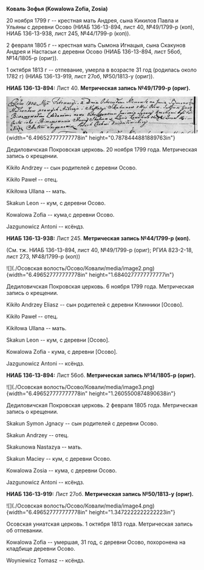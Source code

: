 **Коваль Зофья (Kowalowa Zofia, Zosia)**

20 ноября 1799 г -- крестная мать Андрея, сына Кикилов Павла и Ульяны с
деревни Осово (НИАБ 136-13-894, лист 40, №49/1799-р (коп), НИАБ
136-13-938, лист 245, №44/1799-р (коп)).

2 февраля 1805 г -- крестная мать Сымона Игнацыя, сына Скакунов Андрея и
Настасьи с деревни Осово (НИАБ 136-13-894, лист 56об, №14/1805-р
(ориг)).

1 октября 1813 г -- отпевание, умерла в возрасте 31 год (родилась около
1782 г) (НИАБ 136-13-919, лист 27об, №50/1813-у (ориг)).

**НИАБ 136-13-894:** Лист 40. **Метрическая запись №49/1799-р (ориг).**

![](./media/8c849cdb04d2c7111b25b407d9b729a087dcf724.png){width="6.496527777777778in"
height="0.7878444881889763in"}

Дедиловичская Покровская церковь. 20 ноября 1799 года. Метрическая
запись о крещении.

Kikiło Andrzey -- сын родителей с деревни Осовo.

Kikiło Paweł -- отец.

Kikiłowa Ullana -- мать.

Skakun Leon -- кум, с деревни Осовo.

Kowalowa Zofia -- кума,с деревни Осовo.

Jazgunowicz Antoni -- ксёндз.

**НИАБ 136-13-938:** Лист 245. **Метрическая запись №44/1799-р (коп).**

(См. тж. НИАБ 136-13-894, лист 40, №49/1799-р (ориг); РГИА 823-2-18,
лист 273, №48/1799-р (коп))

![](./Осовская волость/Осово/Ковали/media/image2.png){width="6.496527777777778in"
height="1.6840277777777777in"}

Дедиловичская Покровская церковь. 6 ноября 1799 года. Метрическая запись
о крещении.

Kikiło Andrzey Eliasz -- сын родителей с деревни Клинники \[Осово\].

Kikiło Paweł -- отец.

Kikiłowa Ullana -- мать.

Skakun Leon -- кум, с деревни \[Осовo\].

Kowalowa Zofia - кума, с деревни \[Осовo\].

Jazgunowicz Antoni -- ксёндз.

**НИАБ 136-13-894:** Лист 56об. **Метрическая запись №14/1805-р
(ориг).**

![](./Осовская волость/Осово/Ковали/media/image3.png){width="6.496527777777778in"
height="1.2605500874890638in"}

Дедиловичская Покровская церковь. 2 февраля 1805 года. Метрическая
запись о крещении.

Skakun Symon Jgnacy -- сын родителей с деревни Осовo.

Skakun Andrzey -- отец.

Skakunowa Nastazya -- мать.

Skakun Maciey -- кум, с деревни Осовo.

Kowalowa Zosia -- кума, с деревни Осовo.

Jazgunowicz Antoni -- ксёндз.

**НИАБ 136-13-919:** Лист 27об. **Метрическая запись №50/1813-у
(ориг).**

![](./Осовская волость/Осово/Ковали/media/image4.png){width="6.496527777777778in"
height="1.3472222222222223in"}

Осовская униатская церковь. 1 октября 1813 года. Метрическая запись об
отпевании.

Kowalowa Zofia -- умершая, 31 год, с деревни Осово, похоронена на
кладбище деревни Осово.

Woyniewicz Tomasz -- ксёндз.
